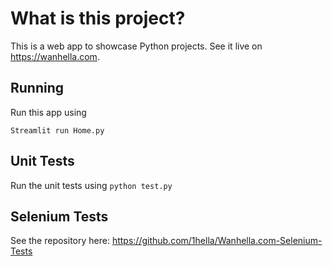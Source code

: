 # What is this project?
This is a web app to showcase Python projects. See it live on https://wanhella.com.

## Running
Run this app using

`Streamlit run Home.py`

## Unit Tests

Run the unit tests using `python test.py`

## Selenium Tests

See the repository here: https://github.com/1hella/Wanhella.com-Selenium-Tests
